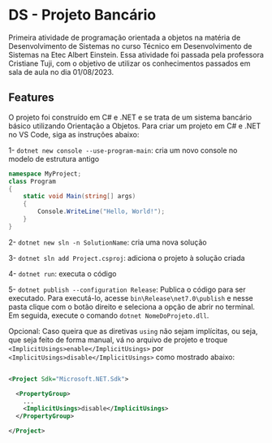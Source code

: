 # DS - Projeto Bancário
Primeira atividade de programação orientada a objetos na matéria de Desenvolvimento de Sistemas no curso Técnico em Desenvolvimento de Sistemas na Etec Albert Einstein.
Essa atividade foi passada pela professora Cristiane Tuji, com o objetivo de utilizar os conhecimentos passados em sala de aula no dia 01/08/2023.

## Features

O projeto foi construído em C# e .NET e se trata de um sistema bancário básico utilizando Orientação a Objetos.
Para criar um projeto em C# e .NET no VS Code, siga as instruções abaixo:

1- `dotnet new console --use-program-main`: cria um novo console no modelo de estrutura antigo

~~~C#
namespace MyProject;
class Program
{
    static void Main(string[] args)
    {
        Console.WriteLine("Hello, World!");
    }
}
~~~

2- `dotnet new sln -n SolutionName`: cria uma nova solução

3- `dotnet sln add Project.csproj`: adiciona o projeto à solução criada

4- `dotnet run`: executa o código

5- `dotnet publish --configuration Release`: Publica o código para ser executado. 
Para executá-lo, acesse `bin\Release\net7.0\publish` e nesse pasta clique com o botão direito e seleciona a opção de abrir no terminal. Em seguida, execute o comando `dotnet NomeDoProjeto.dll`.

Opcional: Caso queira que as diretivas `using` não sejam implícitas, ou seja, que seja feito de forma manual, vá no arquivo de projeto e troque `<ImplicitUsings>enable</ImplicitUsings>` por `<ImplicitUsings>disable</ImplicitUsings>` como mostrado abaixo:

~~~XML

<Project Sdk="Microsoft.NET.Sdk">

  <PropertyGroup>
    ...
    <ImplicitUsings>disable</ImplicitUsings>
  </PropertyGroup>

</Project>

~~~
